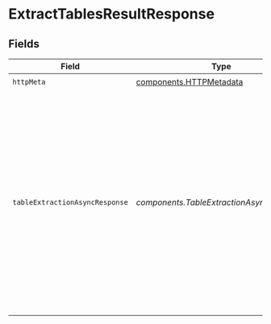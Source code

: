 # ExtractTablesResultResponse


## Fields

| Field                                                                                                                                                                                           | Type                                                                                                                                                                                            | Required                                                                                                                                                                                        | Description                                                                                                                                                                                     | Example                                                                                                                                                                                         |
| ----------------------------------------------------------------------------------------------------------------------------------------------------------------------------------------------- | ----------------------------------------------------------------------------------------------------------------------------------------------------------------------------------------------- | ----------------------------------------------------------------------------------------------------------------------------------------------------------------------------------------------- | ----------------------------------------------------------------------------------------------------------------------------------------------------------------------------------------------- | ----------------------------------------------------------------------------------------------------------------------------------------------------------------------------------------------- |
| `httpMeta`                                                                                                                                                                                      | [components.HTTPMetadata](../../models/components/httpmetadata.md)                                                                                                                              | :heavy_check_mark:                                                                                                                                                                              | N/A                                                                                                                                                                                             |                                                                                                                                                                                                 |
| `tableExtractionAsyncResponse`                                                                                                                                                                  | *components.TableExtractionAsyncResponse*                                                                                                                                                       | :heavy_minus_sign:                                                                                                                                                                              | Result of the operation. Can be pending, completed or failed.                                                                                                                                   | {<br/>"operationId": "EVmDumBbkyhx3DU",<br/>"statusCode": 200,<br/>"status": "completed",<br/>"result": [<br/>{<br/>"pageNumber": 1,<br/>"title": "Customers",<br/>"content": [<br/>[<br/>"Number",<br/>"Name"<br/>],<br/>[<br/>1,<br/>"John Doe"<br/>]<br/>]<br/>}<br/>]<br/>} |